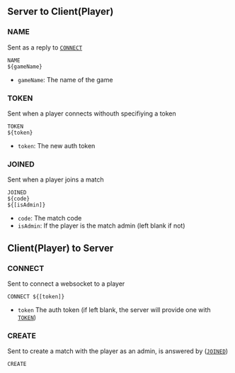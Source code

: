 ## Server to Client(Player)
### NAME
Sent as a reply to [`CONNECT`](#connect)
```
NAME
${gameName}
```
- `gameName`: The name of the game
### <a name="token"></a>TOKEN
Sent when a player connects withouth specifiying a token
```
TOKEN
${token}
``` 
- `token`: The new auth token 
### JOINED
Sent when a player joins a match
```
JOINED
${code}
${[isAdmin]}
``` 
- `code`: The match code
- `isAdmin`: If the player is the match admin (left blank if not)
## Client(Player) to Server
### <a name="connect"></a>CONNECT
Sent to connect a websocket to a player
```
CONNECT ${[token]}
```
- `token` The auth token (if left blank, the server will provide one with [`TOKEN`](#token))
### CREATE
Sent to create a match with the player as an admin, is answered by ([`JOINED`](#joined))
```
CREATE
```